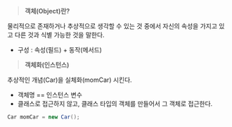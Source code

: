 > **객체(Object)란?**
> 

물리적으로 존재하거나 추상적으로 생각할 수 있는 것 중에서 자신의 속성을 가지고 있고 다른 것과 식별 가능한 것을 말한다.

- 구성 : 속성(필드) + 동작(메서드)

> **객체화(인스턴스)**
> 

추상적인 개념(Car)을 실체화(momCar) 시킨다.

- 객체명 == 인스턴스 변수
- 클래스로 접근하지 않고, 클래스 타입의 객체를 만들어서 그 객체로 접근한다.

```java
Car momCar = new Car();
```
